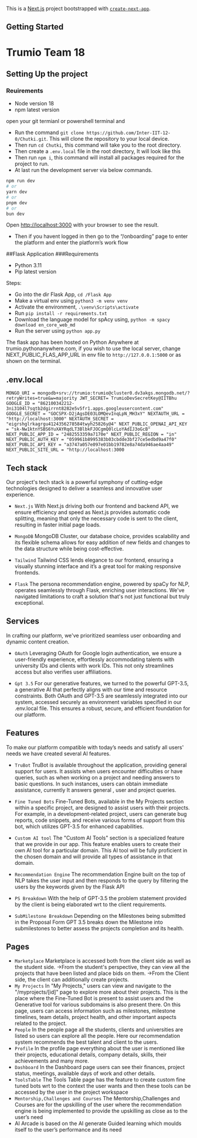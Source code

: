 This is a [Next.js](https://nextjs.org/) project bootstrapped with [`create-next-app`](https://github.com/vercel/next.js/tree/canary/packages/create-next-app).

## Getting Started
# Trumio Team 18
## Setting Up the project
### Reuirements
- Node version 18
- npm latest version
  
open your git termianl or powershell terminal and

- Run the command ` git clone https://github.com/Inter-IIT-12-0/Chutki.git `. This will clone the repository to your local device.
- Then run `cd Chutki`, this command will take you to the root directory.
- Then create a `.env.local` file in the root directory, It will look like this
- Then run `npm i`, this command will install all packages required for the project to run.
- At last run the development server via below commands.

```bash
npm run dev
# or
yarn dev
# or
pnpm dev
# or
bun dev
```

Open [http://localhost:3000](http://localhost:3000) with your browser to see the result.
- Then if you havent logged in then go to the “/onboarding” page to enter the platform and enter the platform’s work flow

##Flask Application 
###Requirements
- Python 3.11
- Pip latest version

Steps:
- Go into the dir Flask App, ```cd /Flask App```
- Make a virtual env using ```python3 -m venv venv```
- Activate the environment, ```.\venv\Scripts\activate```
- Run ```pip install -r requirements.txt```
- Download the language model for spAcy using, ```python -m spacy download en_core_web_md```
- Run the server using ```python app.py```

The flask app has been hosted on Python Anywhere at trumio.pythonanywhere.com, if you wish to use the local server, change NEXT_PUBLIC_FLAS_APP_URL in env file to ```http://127.0.0.1:5000``` or as shown on the terminal.

## .env.local

`MONGO_URI = mongodb+srv://trumio:trumio@cluster0.dv3akgs.mongodb.net/?retryWrites=true&w=majority
JWT_SECRET= TrumioDevSecretKey@IITBhu
GOOGLE_ID = "862100342212-3ni3104l7sqtb2dgirrnt8282e5v5fr1.apps.googleusercontent.com"
GOOGLE_SECRET = "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"
NEXTAUTH_URL = "http://localhost:3000"
NEXTAUTH_SECRET = "eigrshglrkagrgu4124356278584twyh25826y@4"
NEXT_PUBLIC_OPENAI_API_KEY = "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"
NEXT_PUBLIC_APP_ID = "2482553359a7170e"
NEXT_PUBLIC_REGION = "in"
NEXT_PUBLIC_AUTH_KEY = "059961b8995383b03cbdde3bf27ce5edbd9a47f0"
NEXT_PUBLIC_API_KEY = "a3747a057e097e01bb19782e8a74da946ae4aa49"
NEXT_PUBLIC_SITE_URL = "http://localhost:3000`

## Tech stack 

Our project's tech stack is a powerful symphony of cutting-edge technologies designed to deliver a seamless and innovative user experience.

- `Next.js`
  With Next.js driving both our frontend and backend API, we ensure efficiency and speed as Next.js provides automatic code splitting, meaning that only the necessary code is sent to the client, resulting in faster initial page loads.
  
- `MongoDB`
  MongoDB Cluster, our database choice, provides scalability and its flexible schema allows for easy addition of new fields and changes to the data structure while being cost-effective.
  
- `Tailwind`
  Tailwind CSS lends elegance to our frontend, ensuring a visually stunning interface and it’s a great tool for making responsive frontends.
  
- `Flask`
  The persona recommendation engine, powered by spaCy for NLP, operates seamlessly through Flask, enriching user interactions. We've navigated limitations to craft a solution that's not just functional but truly exceptional.

## Services

In crafting our platform, we've prioritized seamless user onboarding and dynamic content creation. 

- `OAuth`
  Leveraging OAuth for Google login authentication, we ensure a user-friendly experience, effortlessly accommodating talents with university IDs and clients with work IDs. This not only streamlines access but also verifies user affiliations.
  
- `Gpt 3.5`
   For our generative features, we turned to the powerful GPT-3.5, a generative AI that perfectly aligns with our time and resource constraints. Both OAuth and GPT-3.5 are seamlessly integrated into our system, accessed securely as environment variables specified in our .env.local file. This ensures a robust, secure, and efficient foundation for our platform.

## Features

To make our platform compatible with today’s needs and satisfy all users' needs we have created several AI features.

- `TruBot`
  TruBot is available throughout the application, providing general support for users. It assists when users encounter difficulties or have queries, such as when working on a project and needing answers to basic questions. In such instances, users can obtain immediate assistance, currently It answers general , user and project queries.
  
- `Fine Tuned Bots`
  Fine-Tuned Bots, available in the My Projects section within a specific project, are designed to assist users with their projects. For example, in a development-related project, users can generate bug reports, code snippets, and receive various forms of support from this bot, which utilizes GPT-3.5 for enhanced capabilities.
  
- `Custom AI tool`
  The "Custom AI Tools" section is a specialized feature that we provide in our app. This feature enables users to create their own AI tool for a particular domain. This AI tool will be fully proficient in the chosen domain and will provide all types of assistance in that domain.
  
- `Recommendation Engine`
  The recommendation Engine built on the top of NLP takes the user input and then responds to the query by filtering the users by the keywords given by the Flask API
  
- `PS Breakdown`
  With the help of GPT-3.5 the problem statement provided by the client is being elaborated wrt to the client requirements.
- `SubMilestone Breakdown`
  Depending on the Milestones being submitted in the Proposal Form GPT 3.5 breaks down the Milestone into submilestones to better assess the projects completion and its health.

## Pages

- `Marketplace`
  Marketplace is accessed both from the client side as well as the student side.
  ->From the student's perspective, they can view all the projects that have been listed and place bids on them.
  ->From the Client side, the client can additionally create projects.
- `My Projects`
  In "My Projects," users can view and navigate to the "/myprojects/[id]" page to explore more about their projects. This is the place where the Fine-Tuned Bot is present to assist users and the Generative tool for various subdomains is also present there. On this page, users can access information such as milestones, milestone timelines, team details, project health, and other important aspects related to the project.
- `People`
  In the people page all the students, clients and universities are listed so users can explore all the people. Here our recommendation system recommends the best talent and client to the users.
- `Profile`
   In the profile page everything about the user is mentioned like their projects, educational details, company details, skills, their achievements and many more.
- `Dashboard`
  In the Dashboard page users can see their finances, project status, meetings, available days of work and other details.
- `ToolsTable`
  The Tools Table page has the feature to create custom fine tuned bots wrt to the context the user wants and then these tools can be accessed by the user in the project workspace
- `Mentorship,Challenges and Courses`
  The Mentorship,Challenges and Courses are for the upskilling of the user where the recommendation engine is being implemented to provide the upskilling as close as to the user’s need
- AI Arcade is based on the AI generate Guided learning which moulds itself to the user’s performance and its need
